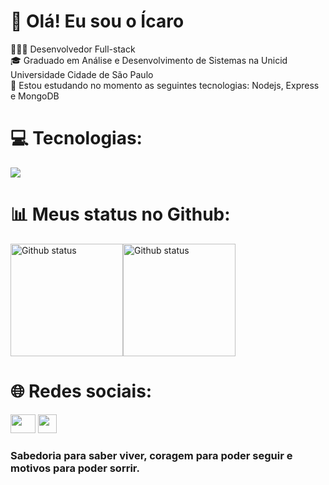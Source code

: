 <!-- 
  <div align="center">
    <img align="center" alt="Icarus-HTML" height="257px" width="100%" src="https://github.com/user-attachments/assets/463f5a94-ac04-4e50-9946-c4f207b39f21">
  </div>
-->

# 👋 Olá! Eu sou o Ícaro
👩🏻‍💻  Desenvolvedor Full-stack<br>
🎓  Graduado em Análise e Desenvolvimento de Sistemas na Unicid Universidade Cidade de São Paulo <br>
💭  Estou estudando no momento as seguintes tecnologias: Nodejs, Express e MongoDB
# 💻 Tecnologias:
<p align="start">
  <a href="https://skillicons.dev">
    <img src="https://skillicons.dev/icons?i=mongodb,nodejs,angular,ts,tailwind,sass,react,github,git,js,css,html" />
  </a>
</p>
<!--
  <div style="display:inline_block;">
    <img align="center" alt="Icarus-HTML" height="30" width="40" src="https://cdn.jsdelivr.net/gh/devicons/devicon/icons/html5/html5-original.svg">
    <img align="center" alt="Icarus-CSS" height="30" width="40" src="https://cdn.jsdelivr.net/gh/devicons/devicon/icons/css3/css3-original.svg">
    <img align="center" alt="Icarus-JS" height="30" width="40" src="https://cdn.jsdelivr.net/gh/devicons/devicon/icons/javascript/javascript-original.svg">
    <img align="center" alt="Icarus-Sass" height="30" width="40" src="https://cdn.jsdelivr.net/gh/devicons/devicon@latest/icons/sass/sass-original.svg" /> 
    <img align="center" alt="Icarus-React" height="30" width="40"  src="https://cdn.jsdelivr.net/gh/devicons/devicon@latest/icons/react/react-original.svg" />
    <img align="center" alt="Icarus-Git" height="30" width="40" src="https://cdn.jsdelivr.net/gh/devicons/devicon@latest/icons/git/git-plain.svg">
    <img align="center" alt="Icarus-GitHub" height="30" src="https://cdn.jsdelivr.net/gh/devicons/devicon@latest/icons/github/github-original.svg" /> 
  </div> <br>
-->

# 📊 Meus status no Github:
<div style="display: flex; align-items: stretch;">
  <img style="height: 180px;" src="https://github-readme-stats.vercel.app/api?username=IcaroMachadoCarvalho&theme=dark&hide_border=false&include_all_commits=false&count_private=false" alt="Github status">
  <img style="height: 180px;" src="https://github-readme-stats.vercel.app/api/top-langs/?username=IcaroMachadoCarvalho&theme=dark&hide_border=false&include_all_commits=false&count_private=false&layout=compact" alt="Github status">
</div>

  # 🌐 Redes sociais:
  <a href="https://br.linkedin.com/in/%C3%ADcaromachadodecarvalho/" target="_blank" style="text-decoration: none;">
      <img height="30" width="40" src="https://cdn.jsdelivr.net/gh/devicons/devicon@latest/icons/linkedin/linkedin-original.svg" />
  </a>
  <a href="mailto:icarocarvalho028@gmail.com" target="_blank" style="text-decoration: none;">
     <img height="30" width="auto" src="https://img.icons8.com/?size=100&id=P7UIlhbpWzZm&format=png&color=000000">
  </a>
  <br>
  
<!-- 
  <div align="left">
    <a href="linkedin.com/in/ícaromachadodecarvalho" target="_blank" style="text-decoration: none;">
      <img src="https://img.shields.io/badge/LinkedIn-0077B5?style=for-the-badge&logo=linkedin&logoColor=white" target="_blank">
    </a>
    <a href="mailto:icarocarvalho028@gmail.com" target="_blank" style="text-decoration: none;">
      <img src="https://img.shields.io/badge/Gmail-D14836?style=for-the-badge&logo=gmail&logoColor=white" target="_blank">
    </a>
</div>
-->
### Sabedoria para saber viver, coragem para poder seguir e motivos para poder sorrir.


<!-- Proudly created with GPRM ( https://gprm.itsvg.in ) -->
<!-- 
![Devi01796's GitHub stats](https://github-readme-stats.vercel.app/api?username=IcaroMachadoCarvalho&theme=github_dark&show_icons=true)
![Top Langs](https://github-readme-stats.vercel.app/api/top-langs/?username=IcaroMachadoCarvalho&hideIcaroMachadoCarvalho&theme=github_dark&progress=true) 

**** is a ✨ _special_ ✨ repository because its `README.md` (this file) appears on your GitHub profile.

Here are some ideas to get you started:

- 🔭 I’m currently working on ...
- 🌱 I’m currently learning ...
- 👯 I’m looking to collaborate on ...
- 🤔 I’m looking for help with ...
- 💬 Ask me about ...
- 📫 How to reach me: ...
- 😄 Pronouns: ...
- ⚡ Fun fact: ...
-->
